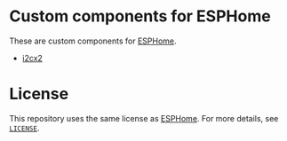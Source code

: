 # Custom components for ESPHome

These are custom components for [ESPHome][esphome].

* [i2cx2](components/i2cx2/)

# License

This repository uses the same license as [ESPHome][esphome]. For more details,
see [`LICENSE`](/LICENSE).


[esphome]: https://esphome.io/
